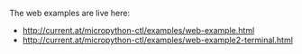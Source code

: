 The web examples are live here:

* http://current.at/micropython-ctl/examples/web-example.html
* http://current.at/micropython-ctl/examples/web-example2-terminal.html
